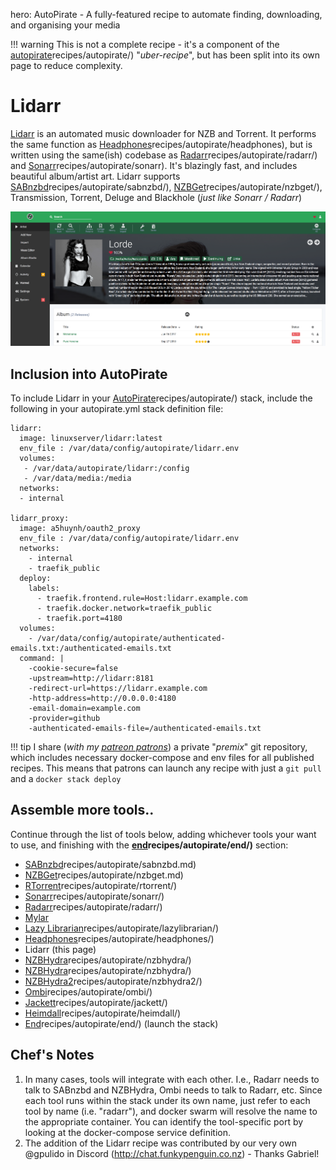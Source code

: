 hero: AutoPirate - A fully-featured recipe to automate finding, downloading, and organising your media    

!!! warning
    This is not a complete recipe - it's a component of the [autopirate](https://geek-cookbook.funkypenguin.co.nz/)recipes/autopirate/) "_uber-recipe_", but has been split into its own page to reduce complexity.

# Lidarr

[Lidarr](https://lidarr.audio/) is an automated music downloader for NZB and Torrent. It performs the same function as [Headphones](https://geek-cookbook.funkypenguin.co.nz/)recipes/autopirate/headphones), but is written using the same(ish) codebase as [Radarr](https://geek-cookbook.funkypenguin.co.nz/)recipes/autopirate/radarr/) and [Sonarr](https://geek-cookbook.funkypenguin.co.nz/)recipes/autopirate/sonarr). It's blazingly fast, and includes beautiful album/artist art. Lidarr supports [SABnzbd](https://geek-cookbook.funkypenguin.co.nz/)recipes/autopirate/sabnzbd/), [NZBGet](https://geek-cookbook.funkypenguin.co.nz/)recipes/autopirate/nzbget/), Transmission, Torrent, Deluge and Blackhole (_just like Sonarr / Radarr_)

![Lidarr Screenshot](../../images/lidarr.png)

## Inclusion into AutoPirate

To include Lidarr in your [AutoPirate](https://geek-cookbook.funkypenguin.co.nz/)recipes/autopirate/) stack, include the following in your autopirate.yml stack definition file:

```
lidarr:
  image: linuxserver/lidarr:latest
  env_file : /var/data/config/autopirate/lidarr.env
  volumes:
   - /var/data/autopirate/lidarr:/config
   - /var/data/media:/media
  networks:
  - internal

lidarr_proxy:
  image: a5huynh/oauth2_proxy
  env_file : /var/data/config/autopirate/lidarr.env
  networks:
    - internal
    - traefik_public
  deploy:
    labels:
      - traefik.frontend.rule=Host:lidarr.example.com
      - traefik.docker.network=traefik_public
      - traefik.port=4180
  volumes:
    - /var/data/config/autopirate/authenticated-emails.txt:/authenticated-emails.txt
  command: |
    -cookie-secure=false
    -upstream=http://lidarr:8181
    -redirect-url=https://lidarr.example.com
    -http-address=http://0.0.0.0:4180
    -email-domain=example.com
    -provider=github
    -authenticated-emails-file=/authenticated-emails.txt
```

!!! tip
    I share (_with my [patreon patrons](https://www.patreon.com/funkypenguin)_) a private "_premix_" git repository, which includes necessary docker-compose and env files for all published recipes. This means that patrons can launch any recipe with just a ```git pull``` and a ```docker stack deploy``` 

## Assemble more tools..

Continue through the list of tools below, adding whichever tools your want to use, and finishing with the **[end](https://geek-cookbook.funkypenguin.co.nz/)recipes/autopirate/end/)** section:

* [SABnzbd](https://geek-cookbook.funkypenguin.co.nz/)recipes/autopirate/sabnzbd.md)
* [NZBGet](https://geek-cookbook.funkypenguin.co.nz/)recipes/autopirate/nzbget.md)
* [RTorrent](https://geek-cookbook.funkypenguin.co.nz/)recipes/autopirate/rtorrent/)
* [Sonarr](https://geek-cookbook.funkypenguin.co.nz/)recipes/autopirate/sonarr/)
* [Radarr](https://geek-cookbook.funkypenguin.co.nz/)recipes/autopirate/radarr/)
* [Mylar](https://github.com/evilhero/mylar)
* [Lazy Librarian](https://geek-cookbook.funkypenguin.co.nz/)recipes/autopirate/lazylibrarian/)
* [Headphones](https://geek-cookbook.funkypenguin.co.nz/)recipes/autopirate/headphones/)
* Lidarr (this page)
* [NZBHydra](https://geek-cookbook.funkypenguin.co.nz/)recipes/autopirate/nzbhydra/)
* [NZBHydra](https://geek-cookbook.funkypenguin.co.nz/)recipes/autopirate/nzbhydra/)
* [NZBHydra2](https://geek-cookbook.funkypenguin.co.nz/)recipes/autopirate/nzbhydra2/)
* [Ombi](https://geek-cookbook.funkypenguin.co.nz/)recipes/autopirate/ombi/)
* [Jackett](https://geek-cookbook.funkypenguin.co.nz/)recipes/autopirate/jackett/)
* [Heimdall](https://geek-cookbook.funkypenguin.co.nz/)recipes/autopirate/heimdall/)
* [End](https://geek-cookbook.funkypenguin.co.nz/)recipes/autopirate/end/) (launch the stack)


## Chef's Notes 

1. In many cases, tools will integrate with each other. I.e., Radarr needs to talk to SABnzbd and NZBHydra, Ombi needs to talk to Radarr, etc. Since each tool runs within the stack under its own name, just refer to each tool by name (i.e. "radarr"), and docker swarm will resolve the name to the appropriate container. You can identify the tool-specific port by looking at the docker-compose service definition.
2. The addition of the Lidarr recipe was contributed by our very own @gpulido in Discord (http://chat.funkypenguin.co.nz) - Thanks Gabriel!